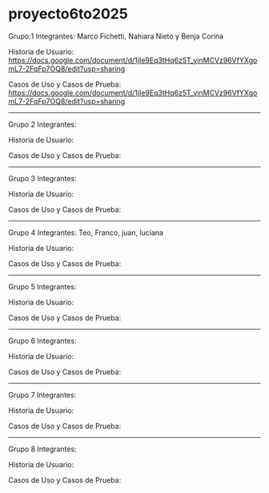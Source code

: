 # proyecto6to2025

Grupo:1
Integrantes: Marco Fichetti, Nahiara Nieto y Benja Corina

Historia de Usuario: https://docs.google.com/document/d/1jIe9Eq3tHq6z5T_yinMCVz96VfYXgomL7-2FqFp7OQ8/edit?usp=sharing

Casos de Uso  y Casos de Prueba: https://docs.google.com/document/d/1jIe9Eq3tHq6z5T_yinMCVz96VfYXgomL7-2FqFp7OQ8/edit?usp=sharing


________________________________________________________________________________________________

Grupo 2
Integrantes:

Historia de Usuario:

Casos de Uso  y Casos de Prueba:



________________________________________________________________________________________________

Grupo 3
Integrantes:

Historia de Usuario:

Casos de Uso  y Casos de Prueba:


________________________________________________________________________________________________

Grupo 4
Integrantes: Teo, Franco, juan, luciana

Historia de Usuario:

Casos de Uso  y Casos de Prueba:


________________________________________________________________________________________________

Grupo 5
Integrantes:

Historia de Usuario:

Casos de Uso  y Casos de Prueba:


________________________________________________________________________________________________

Grupo 6
Integrantes:

Historia de Usuario:

Casos de Uso  y Casos de Prueba:



________________________________________________________________________________________________

Grupo 7
Integrantes:

Historia de Usuario:

Casos de Uso  y Casos de Prueba:


________________________________________________________________________________________________

Grupo 8
Integrantes:

Historia de Usuario:

Casos de Uso  y Casos de Prueba:
